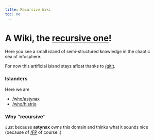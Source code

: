 ```yaml
---
title: Recursive Wiki
toc: no
...
```


# A Wiki, the [recursive one](/)!

Here you see a small island of semi-structured knowledge in the chaotic sea of infosphere.

For now this artificial island stays afloat thanks to [/gitit]().

### Islanders

Here we are

- [/who/astynax]()
- [/who/histrio]()

### Why "recursive"

Just because **astynax** owns this domain and thinks what it sounds nice (because of [/FP]() of course ;)
